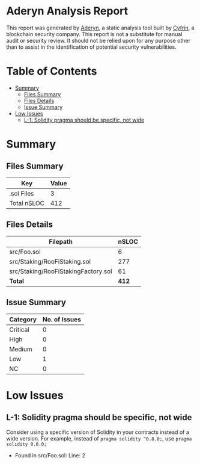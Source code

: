 # Aderyn Analysis Report

This report was generated by [Aderyn](https://github.com/Cyfrin/aderyn), a static analysis tool built by [Cyfrin](https://cyfrin.io), a blockchain security company. This report is not a substitute for manual audit or security review. It should not be relied upon for any purpose other than to assist in the identification of potential security vulnerabilities.
# Table of Contents

- [Summary](#summary)
  - [Files Summary](#files-summary)
  - [Files Details](#files-details)
  - [Issue Summary](#issue-summary)
- [Low Issues](#low-issues)
  - [L-1: Solidity pragma should be specific, not wide](#L-1-solidity-pragma-should-be-specific-not-wide)


# Summary

## Files Summary

| Key | Value |
| --- | --- |
| .sol Files | 3 |
| Total nSLOC | 412 |


## Files Details

| Filepath | nSLOC |
| --- | --- |
| src/Foo.sol | 6 |
| src/Staking/RooFiStaking.sol | 277 |
| src/Staking/RooFiStakingFactory.sol | 61 |
| **Total** | **412** |


## Issue Summary

| Category | No. of Issues |
| --- | --- |
| Critical | 0 |
| High | 0 |
| Medium | 0 |
| Low | 1 |
| NC | 0 |


# Low Issues

## L-1: Solidity pragma should be specific, not wide

Consider using a specific version of Solidity in your contracts instead of a wide version. For example, instead of `pragma solidity ^0.8.0;`, use `pragma solidity 0.8.0;`

- Found in src/Foo.sol: Line: 2


